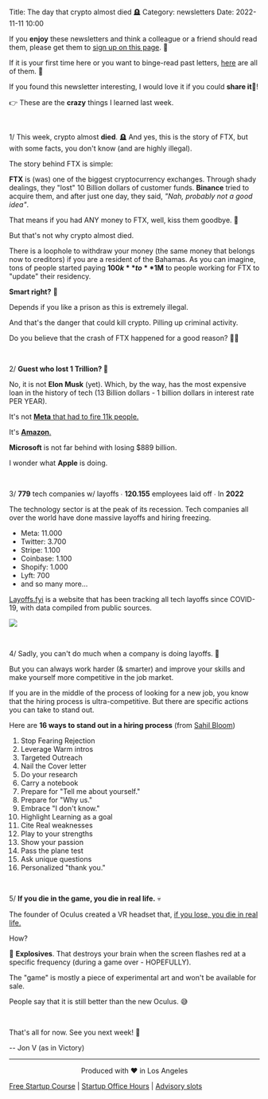 Title: The day that crypto almost died 🪦
Category: newsletters
Date: 2022-11-11 10:00

If you **enjoy** these newsletters and think a colleague or a friend should read them, please get them to [sign up on this page](https://jon.io/). 📝

If it is your first time here or you want to binge-read past letters, [here](https://jon.io/category/newsletters) are all of them. 📰

If you found this newsletter interesting, I would love it if you could **share it**🔗!

👉 These are the **crazy** things I learned last week.

<br>

1/ This week, crypto almost **died**. 🪦 And yes, this is the story of FTX, but with some facts, you don't know (and are highly illegal).

The story behind FTX is simple:

**FTX** is (was) one of the biggest cryptocurrency exchanges. Through shady dealings, they "lost" 10 Billion dollars of customer funds. **Binance** tried to acquire them, and after just one day, they said, _"Nah, probably not a good idea"_.

That means if you had ANY money to FTX, well, kiss them goodbye. 🫠

But that's not why crypto almost died.

There is a loophole to withdraw your money (the same money that belongs now to creditors) if you are a resident of the Bahamas. As you can imagine, tons of people started paying **$100k** to **$1M** to people working for FTX to "update" their residency.

**Smart right?** 🤔

Depends if you like a prison as this is extremely illegal.

And that's the danger that could kill crypto. Pilling up criminal activity.

Do you believe that the crash of FTX happened for a good reason? 🕵🏼

<br>

2/ **Guest who lost 1 Trillion? 🤯**

No, it is not **Elon Musk** (yet). Which, by the way, has the most expensive loan in the history of tech (13 Billion dollars - 1 billion dollars in interest rate PER YEAR).

It's not [**Meta** that had to fire 11k people.](https://www.nytimes.com/2022/11/09/technology/meta-layoffs-facebook.html)

It's [**Amazon**.](https://www.bloomberg.com/news/articles/2022-11-09/amazon-hits-unwelcome-milestone-with-1-trillion-in-value-lost)

**Microsoft** is not far behind with losing $889 billion.

I wonder what **Apple** is doing.

<br>

3/ **779** tech companies w/ layoffs ∙ **120.155** employees laid off ∙ In **2022**

The technology sector is at the peak of its recession. Tech companies all over the world have done massive layoffs and hiring freezing.

* Meta: 11.000 
* Twitter: 3.700 
* Stripe: 1.100 
* Coinbase: 1.100 
* Shopify: 1.000 
* Lyft: 700
* and so many more...


[Layoffs.fyi](https://layoffs.fyi/) is a website that has been tracking all tech layoffs since COVID-19, with data compiled from public sources. 

![](https://sendfoxprod.b-cdn.net/media/AUHLNW7lLXSdoFiIgNWS5700S5hBKlfLEZWNQG6316325)

<br>

4/ Sadly, you can't do much when a company is doing layoffs. 🤕

But you can always work harder (& smarter) and improve your skills and make yourself more competitive in the job market.

If you are in the middle of the process of looking for a new job, you know that the hiring process is ultra-competitive. But there are specific actions you can take to stand out.

Here are **16 ways to stand out in a hiring process** (from [Sahil Bloom](https://www.linkedin.com/posts/sahilbloom_hiring-process-hacks-activity-6996815949605576704-rl3V/))

1. Stop Fearing Rejection 
2. Leverage Warm intros 
3. Targeted Outreach 
4. Nail the Cover letter 
5. Do your research 
6. Carry a notebook 
7. Prepare for "Tell me about yourself."
8. Prepare for "Why us."
9. Embrace "I don't know." 
10. Highlight Learning as a goal 
11. Cite Real weaknesses 
12. Play to your strengths 
13. Show your passion 
14. Pass the plane test 
15. Ask unique questions 
16. Personalized "thank you."

<br>

5/ **If you die in the game, you die in real life.** 💀

The founder of Oculus created a VR headset that, [if you lose, you die in real life.](https://futurism.com/oculus-founder-vr-headset-kills)

How?

🧨 **Explosives**. That destroys your brain when the screen flashes red at a specific frequency (during a game over - HOPEFULLY).

The "game" is mostly a piece of experimental art and won't be available for sale.

People say that it is still better than the new Oculus. 😅

<br>

That's all for now. See you next week! 🚀

-- Jon V (as in Victory)

---

<div align="center">
  Produced with ❤️ in Los Angeles
</div>

[Free Startup Course](https://jon.io/pages/built-to-fail) | [Startup Office Hours](https://jon.io/startup-office-hours) | [Advisory slots](https://jon.io/advisory)
